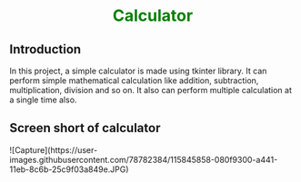 <h1 align="center">
  <font color="green"> Calculator </font>
</h1>
<h2 align="left">Introduction</h2>
In this project, a simple calculator is made using tkinter library. It can perform simple mathematical calculation like addition, subtraction, multiplication, division and so on. It also can perform multiple calculation at a single time also.
<h2 align="left">Screen short of calculator</h2>
![Capture](https://user-images.githubusercontent.com/78782384/115845858-080f9300-a441-11eb-8c6b-25c9f03a849e.JPG)

